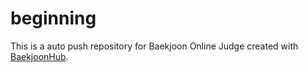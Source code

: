 # beginning
This is a auto push repository for Baekjoon Online Judge created with [BaekjoonHub](https://github.com/BaekjoonHub/BaekjoonHub).
